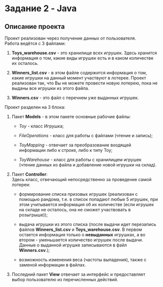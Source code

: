 # Задание 2 - Java

## Описание проекта

Проект реализован через получение данных от пользователя.<br>
Работа ведётся с 3 файлами:<br>

1. **Toys_warehouse.csv** - это хранилище всех игрушек. Здесь хранится информация о том, какие виды игрушек есть и в каком количестве их осталось.

2. **Winners_list.csv** - в этом файле содержится информация о том, какие игрушки на данный момент участвуют в лотерее. Проект реализован так, что Вы не можете провести новую лотерею, пока не выданы все игрушки из этого файла.

3. **Winners.csv** - это файл с перечнем уже выданных игрушек.

Проект разделен на 3 блока:<br>

1. Пакет **Models** - в этом пакете основные рабочие файлы:

    * *Toy* - класс Игрушка;

    * *FileOperations* - класс для работы с файлами (чтение и запись);

    * *ToyMapping* - отвечает за преобразование входящей информации либо к строке, либо к типу Toy;

    * *ToyWarehouse* - класс для работы с хранилищем игрушек (чтение данных из файла и добавление новой игрушки на склад).

2. Пакет **Controller**:<br>
Здесь класс, отвечающий непосредственно за проведение самой лотереи: 

    * формирование списка призовых игрушек (реализован с помощью рандома, т.е. в список попадают любые 5 игрушек, при этом учитывается информация об их количестве (если игрушек на складе не осталось, она не сможет участвовать в розыгрыше)); 

    * выдача игрушки из этого списка (после выдачи идет перезапись файлов **Winners_list.csv** и **Toys_warehouse.csv**. В первом остается информация только о **невыданных** игрушках, а во втором - уменьшается количество игрушек после выдачи. Данные о выданной игрушке записываются в файл **Winners.csv**.); 

    * возможность изменения веса (частоты выпадения), также с заменой информации в файлах. 

3. Последний пакет **View** отвечает за интерфейс и предоставляет выбор пользователю из перечисленных действий.
